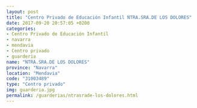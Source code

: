 ```yaml
---
layout: post
title: "Centro Privado de Educación Infantil NTRA.SRA.DE LOS DOLORES"
date: 2017-09-20 20:57:05 +0200
categories:
- Centro Privado de Educación Infantil
- navarra
- mendavia
- Centro privado
- guarderia
name: "NTRA.SRA.DE LOS DOLORES"
province: "Navarra"
location: "Mendavia"
code: "31003489"
type: "Centro privado"
img: guarderia.jpg
permalink: /guarderias/ntrasrade-los-dolores.html
---
```


